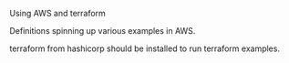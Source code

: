 Using AWS and terraform

Definitions spinning up various examples in AWS.

terraform from hashicorp should be installed to run terraform examples. 






